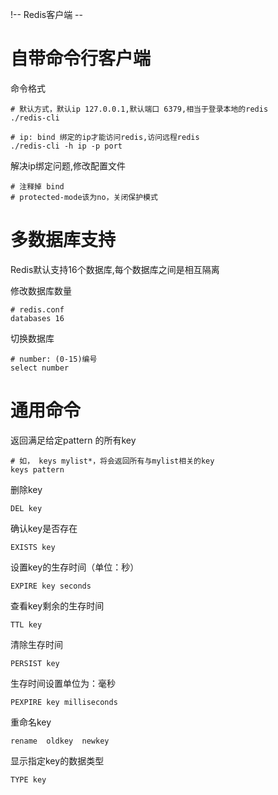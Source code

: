 !-- Redis客户端 --

# 自带命令行客户端

命令格式
```
# 默认方式，默认ip 127.0.0.1,默认端口 6379,相当于登录本地的redis
./redis-cli

# ip: bind 绑定的ip才能访问redis,访问远程redis
./redis-cli -h ip -p port
```

解决ip绑定问题,修改配置文件
```
# 注释掉 bind
# protected-mode该为no，关闭保护模式
```

# 多数据库支持

Redis默认支持16个数据库,每个数据库之间是相互隔离

修改数据库数量
```
# redis.conf
databases 16
```

切换数据库
```
# number: (0-15)编号
select number
```

# 通用命令

返回满足给定pattern 的所有key
```
# 如， keys mylist*，将会返回所有与mylist相关的key
keys pattern
```

删除key
```
DEL key
```

确认key是否存在
```
EXISTS key
```

设置key的生存时间（单位：秒）
```
EXPIRE key seconds
```

查看key剩余的生存时间
```
TTL key 
```

清除生存时间
```
PERSIST key
```

生存时间设置单位为：毫秒
```
PEXPIRE key milliseconds
```

重命名key
```
rename  oldkey  newkey
```

显示指定key的数据类型
```
TYPE key
```
